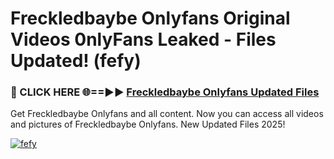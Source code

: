 # Freckledbaybe Onlyfans Original Videos 0nlyFans Leaked - Files Updated! (fefy)

<h3>🔴 CLICK HERE 🌐==►► <a href="https://tinyurl.com/ehrbuxhb" rel="nofollow">Freckledbaybe Onlyfans Updated Files</a></h3>

Get Freckledbaybe Onlyfans and all content. Now you can access all videos and pictures of Freckledbaybe Onlyfans. New Updated Files 2025!

[![fefy](https://i.imgur.com/lVYEuWS.gif)](https://tinyurl.com/ehrbuxhb)
